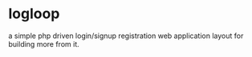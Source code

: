 # logloop
a simple php driven login/signup registration web application layout for building more from it.
